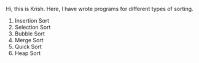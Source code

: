 Hi, this is Krish.
Here, I have wrote programs for different types of sorting.
1. Insertion Sort 
2. Selection Sort
3. Bubble Sort
4. Merge Sort
5. Quick Sort
6. Heap Sort